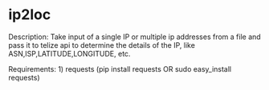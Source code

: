 ip2loc
======

Description:
    Take input of a single IP or multiple ip addresses from a file and pass it to telize api to
    determine the details of the IP, like ASN,ISP,LATITUDE,LONGITUDE, etc.

Requirements:
    1) requests (pip install requests OR sudo easy_install requests)
